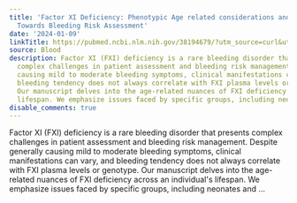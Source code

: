 ```yaml
---
title: 'Factor XI Deficiency: Phenotypic Age related considerations and Clinical Approach
  Towards Bleeding Risk Assessment'
date: '2024-01-09'
linkTitle: https://pubmed.ncbi.nlm.nih.gov/38194679/?utm_source=curl&utm_medium=rss&utm_campaign=journals&utm_content=7603509&fc=None&ff=20240110170437&v=2.18.0
source: Blood
description: Factor XI (FXI) deficiency is a rare bleeding disorder that presents
  complex challenges in patient assessment and bleeding risk management. Despite generally
  causing mild to moderate bleeding symptoms, clinical manifestations can vary, and
  bleeding tendency does not always correlate with FXI plasma levels or genotype.
  Our manuscript delves into the age-related nuances of FXI deficiency across an individual's
  lifespan. We emphasize issues faced by specific groups, including neonates and ...
disable_comments: true
---
```

Factor XI (FXI) deficiency is a rare bleeding disorder that presents complex challenges in patient assessment and bleeding risk management. Despite generally causing mild to moderate bleeding symptoms, clinical manifestations can vary, and bleeding tendency does not always correlate with FXI plasma levels or genotype. Our manuscript delves into the age-related nuances of FXI deficiency across an individual's lifespan. We emphasize issues faced by specific groups, including neonates and ...